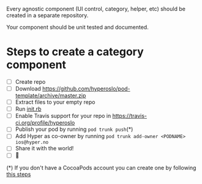 Every agnostic component (UI control, category, helper, etc) should be created in a separate repository.

Your component should be unit tested and documented.

# Steps to create a category component
- [ ] Create repo
- [ ] Download https://github.com/hyperoslo/pod-template/archive/master.zip
- [ ] Extract files to your empty repo
- [ ] Run [init.rb](https://github.com/hyperoslo/pod-template/blob/master/init.rb)
- [ ] Enable Travis support for your repo in https://travis-ci.org/profile/hyperoslo
- [ ] Publish your pod by running `pod trunk push`(*)
- [ ] Add Hyper as co-owner by running `pod trunk add-owner <PODNAME> ios@hyper.no`
- [ ] Share it with the world!
- [ ] :cake:

(*) If you don't have a CocoaPods account you can create one by following [this steps](http://guides.cocoapods.org/making/getting-setup-with-trunk.html#getting-started)
